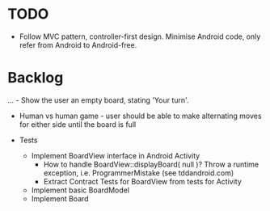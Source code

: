 TODO
====

- Follow MVC pattern, controller-first design. Minimise Android code, only refer from Android to Android-free.

Backlog
=======

... - Show the user an empty board, stating 'Your turn'.
- Human vs human game - user should be able to make alternating moves for either side until the board is full

- Tests
  - Implement BoardView interface in Android Activity
      - How to handle BoardView::displayBoard( null )? Throw a runtime exception, i.e. ProgrammerMistake (see tddandroid.com)
      - Extract Contract Tests for BoardView from tests for Activity
  - Implement basic BoardModel
  - Implement Board

